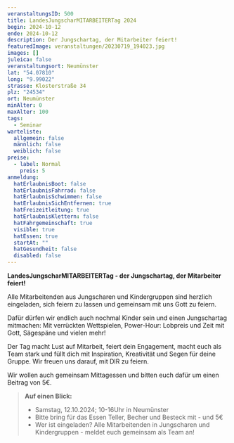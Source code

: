 ```yaml
---
veranstaltungsID: 500
title: LandesJungscharMITARBEITERTag 2024
begin: 2024-10-12
ende: 2024-10-12
description: Der Jungschartag, der Mitarbeiter feiert!
featuredImage: veranstaltungen/20230719_194023.jpg
images: []
juleica: false
veranstaltungsort: Neumünster
lat: "54.07810"
long: "9.99022"
strasse: Klosterstraße 34
plz: "24534"
ort: Neumünster
minAlter: 0
maxAlter: 100
tags:
  - Seminar
warteliste:
  allgemein: false
  männlich: false
  weiblich: false
preise:
  - label: Normal
    preis: 5
anmeldung:
  hatErlaubnisBoot: false
  hatErlaubnisFahrrad: false
  hatErlaubnisSchwimmen: false
  hatErlaubnisSichEntfernen: true
  hatFreizeitleitung: true
  hatErlaubnisKlettern: false
  hatFahrgemeinschaft: true
  visible: true
  hatEssen: true
  startAt: ""
  hatGesundheit: false
  disabled: false
---
```

**LandesJungscharMITARBEITERTag - der Jungschartag, der Mitarbeiter feiert!**

Alle Mitarbeitenden aus Jungscharen und Kindergruppen sind herzlich eingeladen, sich feiern zu lassen und gemeinsam mit uns Gott zu feiern.

Dafür dürfen wir endlich auch nochmal Kinder sein und einen Jungschartag mitmachen: Mit verrückten Wettspielen, Power-Hour: Lobpreis und Zeit mit Gott, Sägespäne und vielen mehr! 

Der Tag macht Lust auf Mitarbeit, feiert dein Engagement, macht euch als Team stark und füllt dich mit Inspiration, Kreativität und Segen für deine Gruppe. Wir freuen uns darauf, mit DIR zu feiern. 

Wir wollen auch gemeinsam Mittagessen und bitten euch dafür um einen Beitrag von 5€.

> **Auf einen Blick:**
>
> * Samstag, 12.10.2024; 10-16Uhr in Neumünster
> * Bitte bring für das Essen Teller, Becher und Besteck mit - und 5€
> * Wer ist eingeladen? Alle Mitarbeitenden in Jungscharen und Kindergruppen - meldet euch gemeinsam als Team an!
